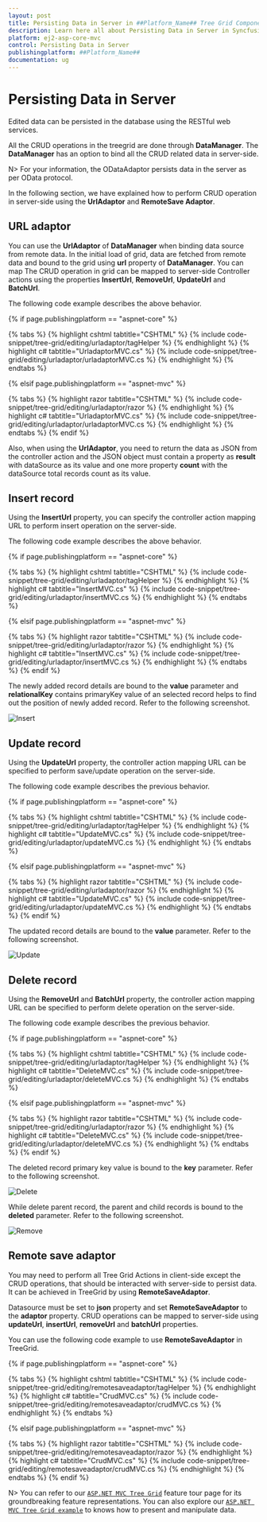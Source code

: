 ```yaml
---
layout: post
title: Persisting Data in Server in ##Platform_Name## Tree Grid Component | Syncfusion
description: Learn here all about Persisting Data in Server in Syncfusion ##Platform_Name## Tree Grid component of Syncfusion Essential JS 2 and more.
platform: ej2-asp-core-mvc
control: Persisting Data in Server
publishingplatform: ##Platform_Name##
documentation: ug
---
```



# Persisting Data in Server

Edited data can be persisted in the database using the RESTful web services.

All the CRUD operations in the treegrid are done through **DataManager**. The **DataManager** has an option to bind all the CRUD related data in server-side.

N> For your information, the ODataAdaptor persists data in the server as per OData protocol.

In the following section, we have explained how to perform CRUD operation in server-side using the **UrlAdaptor** and **RemoteSave Adaptor**.

## URL adaptor

You can use the **UrlAdaptor** of **DataManager** when binding data source from remote data.
In the initial load of grid, data are fetched from remote data and bound to the grid using **url** property of **DataManager**.
You can map The CRUD operation in grid can be mapped to server-side Controller actions using the properties **InsertUrl**, **RemoveUrl**, **UpdateUrl** and **BatchUrl**.

The following code example describes the above behavior.

{% if page.publishingplatform == "aspnet-core" %}

{% tabs %}
{% highlight cshtml tabtitle="CSHTML" %}
{% include code-snippet/tree-grid/editing/urladaptor/tagHelper %}
{% endhighlight %}
{% highlight c# tabtitle="UrladaptorMVC.cs" %}
{% include code-snippet/tree-grid/editing/urladaptor/urladaptorMVC.cs %}
{% endhighlight %}
{% endtabs %}

{% elsif page.publishingplatform == "aspnet-mvc" %}

{% tabs %}
{% highlight razor tabtitle="CSHTML" %}
{% include code-snippet/tree-grid/editing/urladaptor/razor %}
{% endhighlight %}
{% highlight c# tabtitle="UrladaptorMVC.cs" %}
{% include code-snippet/tree-grid/editing/urladaptor/urladaptorMVC.cs %}
{% endhighlight %}
{% endtabs %}
{% endif %}



Also, when using the **UrlAdaptor**, you need to return the data as JSON from the controller action and the JSON object must contain a property as **result** with dataSource as its value and one more property **count** with the dataSource total records count as its value.

## Insert record

Using the **InsertUrl** property, you can specify the controller action mapping URL to perform insert operation on the server-side.

The following code example describes the above behavior.

{% if page.publishingplatform == "aspnet-core" %}

{% tabs %}
{% highlight cshtml tabtitle="CSHTML" %}
{% include code-snippet/tree-grid/editing/urladaptor/tagHelper %}
{% endhighlight %}
{% highlight c# tabtitle="InsertMVC.cs" %}
{% include code-snippet/tree-grid/editing/urladaptor/insertMVC.cs %}
{% endhighlight %}
{% endtabs %}

{% elsif page.publishingplatform == "aspnet-mvc" %}

{% tabs %}
{% highlight razor tabtitle="CSHTML" %}
{% include code-snippet/tree-grid/editing/urladaptor/razor %}
{% endhighlight %}
{% highlight c# tabtitle="InsertMVC.cs" %}
{% include code-snippet/tree-grid/editing/urladaptor/insertMVC.cs %}
{% endhighlight %}
{% endtabs %}
{% endif %}



The newly added record details are bound to the **value** parameter and **relationalKey** contains primaryKey value of an selected record helps to find out the position of newly added record. Refer to the following screenshot.

![Insert](images/insert.PNG)

## Update record

Using the **UpdateUrl** property, the controller action mapping URL can be specified to perform save/update operation on the server-side.

The following code example describes the previous behavior.

{% if page.publishingplatform == "aspnet-core" %}

{% tabs %}
{% highlight cshtml tabtitle="CSHTML" %}
{% include code-snippet/tree-grid/editing/urladaptor/tagHelper %}
{% endhighlight %}
{% highlight c# tabtitle="UpdateMVC.cs" %}
{% include code-snippet/tree-grid/editing/urladaptor/updateMVC.cs %}
{% endhighlight %}
{% endtabs %}

{% elsif page.publishingplatform == "aspnet-mvc" %}

{% tabs %}
{% highlight razor tabtitle="CSHTML" %}
{% include code-snippet/tree-grid/editing/urladaptor/razor %}
{% endhighlight %}
{% highlight c# tabtitle="UpdateMVC.cs" %}
{% include code-snippet/tree-grid/editing/urladaptor/updateMVC.cs %}
{% endhighlight %}
{% endtabs %}
{% endif %}



The updated record details are bound to the **value** parameter. Refer to the following screenshot.

![Update](images/update.PNG)

## Delete record

Using the **RemoveUrl** and **BatchUrl** property, the controller action mapping URL can be specified to perform delete operation on the server-side.

The following code example describes the previous behavior.

{% if page.publishingplatform == "aspnet-core" %}

{% tabs %}
{% highlight cshtml tabtitle="CSHTML" %}
{% include code-snippet/tree-grid/editing/urladaptor/tagHelper %}
{% endhighlight %}
{% highlight c# tabtitle="DeleteMVC.cs" %}
{% include code-snippet/tree-grid/editing/urladaptor/deleteMVC.cs %}
{% endhighlight %}
{% endtabs %}

{% elsif page.publishingplatform == "aspnet-mvc" %}

{% tabs %}
{% highlight razor tabtitle="CSHTML" %}
{% include code-snippet/tree-grid/editing/urladaptor/razor %}
{% endhighlight %}
{% highlight c# tabtitle="DeleteMVC.cs" %}
{% include code-snippet/tree-grid/editing/urladaptor/deleteMVC.cs %}
{% endhighlight %}
{% endtabs %}
{% endif %}



The deleted record primary key value is bound to the **key** parameter. Refer to the following screenshot.

![Delete](images/delete.PNG)

While delete parent record, the parent and child records is bound to the **deleted** parameter. Refer to the following screenshot.

![Remove](images/remove.PNG)

## Remote save adaptor

You may need to perform all Tree Grid Actions in client-side except the CRUD operations, that should be interacted with server-side to persist data. It can be achieved in TreeGrid by using **RemoteSaveAdaptor**.

Datasource must be set to **json** property and set **RemoteSaveAdaptor** to the **adaptor** property. CRUD operations can be mapped to server-side using **updateUrl**, **insertUrl**, **removeUrl** and **batchUrl** properties.

You can use the following code example to use **RemoteSaveAdaptor** in TreeGrid.

{% if page.publishingplatform == "aspnet-core" %}

{% tabs %}
{% highlight cshtml tabtitle="CSHTML" %}
{% include code-snippet/tree-grid/editing/remotesaveadaptor/tagHelper %}
{% endhighlight %}
{% highlight c# tabtitle="CrudMVC.cs" %}
{% include code-snippet/tree-grid/editing/remotesaveadaptor/crudMVC.cs %}
{% endhighlight %}
{% endtabs %}

{% elsif page.publishingplatform == "aspnet-mvc" %}

{% tabs %}
{% highlight razor tabtitle="CSHTML" %}
{% include code-snippet/tree-grid/editing/remotesaveadaptor/razor %}
{% endhighlight %}
{% highlight c# tabtitle="CrudMVC.cs" %}
{% include code-snippet/tree-grid/editing/remotesaveadaptor/crudMVC.cs %}
{% endhighlight %}
{% endtabs %}
{% endif %}



N> You can refer to our [`ASP.NET MVC Tree Grid`](https://www.syncfusion.com/aspnet-mvc-ui-controls/tree-grid) feature tour page for its groundbreaking feature representations. You can also explore our [`ASP.NET MVC Tree Grid example`](https://ej2.syncfusion.com/aspnetmvc/TreeGrid/Overview#/material) to knows how to present and manipulate data.